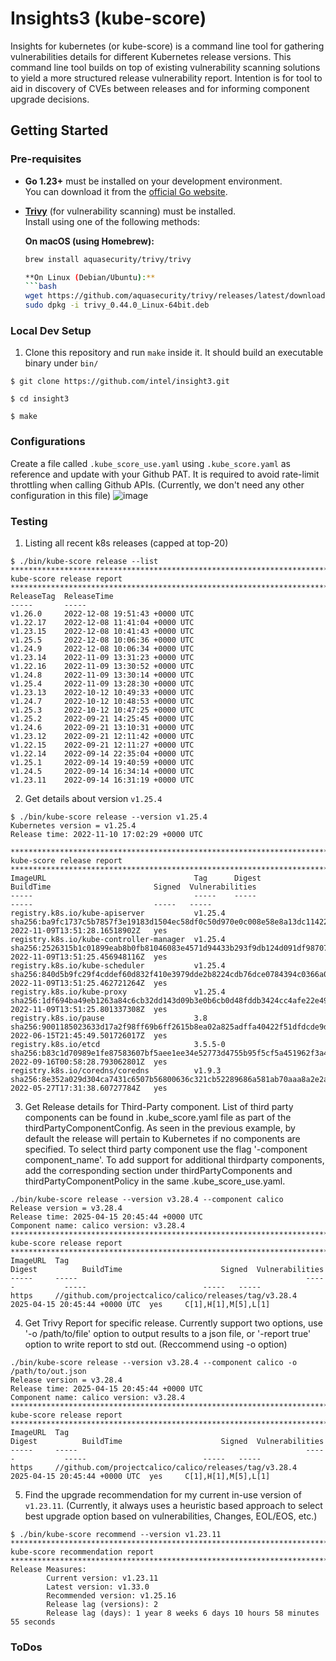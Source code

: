 # Insights3 (kube-score)

Insights for kubernetes (or kube-score) is a command line tool for gathering vulnerabilities details for different Kubernetes release versions. This command line tool builds on top of existing vulnerability scanning solutions to yield a more structured release vulnerability report. Intention is for tool to aid in discovery of CVEs between releases and for informing component upgrade decisions.​


## Getting Started

### Pre-requisites

- **Go 1.23+** must be installed on your development environment.  
  You can download it from the [official Go website](https://go.dev/dl/).

- **[Trivy](https://aquasecurity.github.io/trivy/)** (for vulnerability scanning) must be installed.  
  Install using one of the following methods:

  **On macOS (using Homebrew):**
  ```bash
  brew install aquasecurity/trivy/trivy

  **On Linux (Debian/Ubuntu):**
  ```bash
  wget https://github.com/aquasecurity/trivy/releases/latest/download/trivy_0.44.0_Linux-64bit.deb
  sudo dpkg -i trivy_0.44.0_Linux-64bit.deb

### Local Dev Setup

1. Clone this repository and run `make` inside it. It should build an executable binary under `bin/`

```
$ git clone https://github.com/intel/insight3.git

$ cd insight3

$ make
```

### Configurations
Create a file called `.kube_score_use.yaml` using `.kube_score.yaml` as reference and update with your Github PAT. It is required to avoid rate-limit throttling when calling Github APIs.
(Currently, we don't need any other configuration in this file)
![image](https://github.com/user-attachments/assets/9300bc72-b84b-4940-9877-b887b03ce6f5)


### Testing

1. Listing all recent k8s releases (capped at top-20)
```
$ ./bin/kube-score release --list
********************************************************************************
kube-score release report
********************************************************************************
ReleaseTag  ReleaseTime
-----       -----
v1.26.0     2022-12-08 19:51:43 +0000 UTC
v1.22.17    2022-12-08 11:41:04 +0000 UTC
v1.23.15    2022-12-08 10:41:43 +0000 UTC
v1.25.5     2022-12-08 10:06:36 +0000 UTC
v1.24.9     2022-12-08 10:06:34 +0000 UTC
v1.23.14    2022-11-09 13:31:23 +0000 UTC
v1.22.16    2022-11-09 13:30:52 +0000 UTC
v1.24.8     2022-11-09 13:30:14 +0000 UTC
v1.25.4     2022-11-09 13:28:30 +0000 UTC
v1.23.13    2022-10-12 10:49:33 +0000 UTC
v1.24.7     2022-10-12 10:48:53 +0000 UTC
v1.25.3     2022-10-12 10:47:25 +0000 UTC
v1.25.2     2022-09-21 14:25:45 +0000 UTC
v1.24.6     2022-09-21 13:10:31 +0000 UTC
v1.23.12    2022-09-21 12:11:42 +0000 UTC
v1.22.15    2022-09-21 12:11:27 +0000 UTC
v1.22.14    2022-09-14 22:35:04 +0000 UTC
v1.25.1     2022-09-14 19:40:59 +0000 UTC
v1.24.5     2022-09-14 16:34:14 +0000 UTC
v1.23.11    2022-09-14 16:31:19 +0000 UTC
```

2. Get details about version `v1.25.4`

```
$ ./bin/kube-score release --version v1.25.4
Kubernetes version = v1.25.4
Release time: 2022-11-10 17:02:29 +0000 UTC

********************************************************************************
kube-score release report
********************************************************************************
ImageURL                                 Tag      Digest                                                                   BuildTime                       Signed  Vulnerabilities
-----                                    -----    -----                                                                    -----                           -----   -----
registry.k8s.io/kube-apiserver           v1.25.4  sha256:ba9fc1737c5b7857f3e19183d1504ec58df0c50d970e0c008e58e8a13dc11422  2022-11-09T13:51:28.16518902Z   yes
registry.k8s.io/kube-controller-manager  v1.25.4  sha256:2526315b1c01899eab8b0fb81046083e4571d94433b293f9db124d091df98707  2022-11-09T13:51:25.456948116Z  yes
registry.k8s.io/kube-scheduler           v1.25.4  sha256:840d5b9fc29f4cddef60d832f410e3979dde2b8224cdb76dce0784394c0366a0  2022-11-09T13:51:25.462721264Z  yes
registry.k8s.io/kube-proxy               v1.25.4  sha256:1df694ba49eb1263a84c6cb32dd143d09b3e0b6cb0d48fddb3424cc4afe22e49  2022-11-09T13:51:25.801337308Z  yes
registry.k8s.io/pause                    3.8      sha256:9001185023633d17a2f98ff69b6ff2615b8ea02a825adffa40422f51dfdcde9d  2022-06-15T21:45:49.501726017Z  yes
registry.k8s.io/etcd                     3.5.5-0  sha256:b83c1d70989e1fe87583607bf5aee1ee34e52773d4755b95f5cf5a451962f3a4  2022-09-16T00:58:28.793062801Z  yes
registry.k8s.io/coredns/coredns          v1.9.3   sha256:8e352a029d304ca7431c6507b56800636c321cb52289686a581ab70aaa8a2e2a  2022-05-27T17:31:38.60727784Z   yes
```

3. Get Release details for Third-Party component.
List of third party components can be found in .kube_score.yaml file as part of the thirdPartyComponentConfig. As seen in the previous example, by default the release will pertain to Kubernetes if no components are specified. To select third party component use the flag '-component component_name'. To add support for additional thirdparty components, add the corresponding section under thirdPartyComponents and thirdPartyComponentPolicy in the same .kube_score_use.yaml.

```
./bin/kube-score release --version v3.28.4 --component calico
Release version = v3.28.4
Release time: 2025-04-15 20:45:44 +0000 UTC
Component name: calico version: v3.28.4
********************************************************************************
kube-score release report
********************************************************************************
ImageURL  Tag                                                     Digest          BuildTime                      Signed  Vulnerabilities
-----     -----                                                   -----           -----                          -----   -----
https     //github.com/projectcalico/calico/releases/tag/v3.28.4    2025-04-15 20:45:44 +0000 UTC  yes     C[1],H[1],M[5],L[1]
```

4. Get Trivy Report for specific release.
Currently support two options, use '-o /path/to/file' option to output results to a json file, or '-report true' option to write report to std out. (Reccommend using -o option)

```
./bin/kube-score release --version v3.28.4 --component calico -o /path/to/out.json
Release version = v3.28.4
Release time: 2025-04-15 20:45:44 +0000 UTC
Component name: calico version: v3.28.4
********************************************************************************
kube-score release report
********************************************************************************
ImageURL  Tag                                                     Digest          BuildTime                      Signed  Vulnerabilities
-----     -----                                                   -----           -----                          -----   -----
https     //github.com/projectcalico/calico/releases/tag/v3.28.4    2025-04-15 20:45:44 +0000 UTC  yes     C[1],H[1],M[5],L[1]
```

5. Find the upgrade recommendation for my current in-use version of `v1.23.11`. (Currently, it always uses a heuristic based approach to select best upgrade option based on vulnerabilities, Changes, EOL/EOS, etc.)

```
$ ./bin/kube-score recommend --version v1.23.11
********************************************************************************
kube-score recommendation report
********************************************************************************
Release Measures: 
        Current version: v1.23.11
        Latest version: v1.33.0
        Recommended version: v1.25.16
        Release lag (versions): 2
        Release lag (days): 1 year 8 weeks 6 days 10 hours 58 minutes 55 seconds
```

### ToDos

